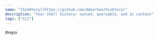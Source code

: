 ```yaml
---
name: "[hiSHtory](https://github.com/ddworken/hishtory)"
description: "Your shell history: synced, queryable, and in context"
tags: ["CLI"]
---
```

#repo